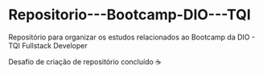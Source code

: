 # Repositorio---Bootcamp-DIO---TQI
Repositório para organizar os estudos relacionados ao Bootcamp da DIO - TQI Fullstack Developer

Desafio de criação de repositório concluído ☕
